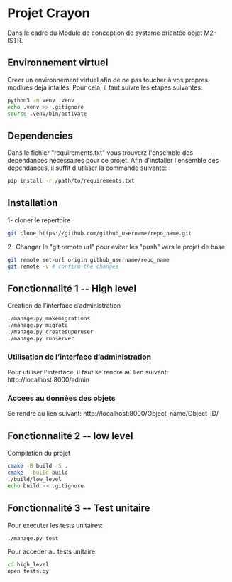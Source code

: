 # Projet Crayon
Dans le cadre du Module de conception de systeme orientée objet M2-ISTR. 

## Environnement virtuel 
Creer un environnement virtuel afin de ne pas toucher à vos propres modlues deja intallés. Pour cela, il faut suivre les etapes suivantes: 
```bash
python3 -m venv .venv
echo .venv >> .gitignore
source .venv/bin/activate
```
## Dependencies 
Dans le fichier "requirements.txt" vous trouverz l'ensemble des dependances necessaires pour ce projet. 
Afin d'installer l'ensemble des dependances, il suffit d'utiliser la commande suivante:
```bash
pip install -r /path/to/requirements.txt
```
## Installation
1- cloner le repertoire 
```bash
git clone https://github.com/github_username/repo_name.git
```
2- Changer le "git remote url" pour eviter les "push" vers le projet de base 
```bash
git remote set-url origin github_username/repo_name
git remote -v # confirm the changes
```
## Fonctionnalité 1 -- High level
Création de l’interface d’administration
```bash
./manage.py makemigrations
./manage.py migrate
./manage.py createsuperuser
./manage.py runserver
```
### Utilisation de l’interface d’administration
Pour utiliser l'interface, il faut se rendre au lien suivant: 
http://localhost:8000/admin

### Accees au données des objets
Se rendre au lien suivant:
http://localhost:8000/Object_name/Object_ID/

## Fonctionnalité 2 -- low level
Compilation du projet
```bash
cmake -B build -S .
cmake --build build
./build/low_level
echo build >> .gitignore
```

## Fonctionnalité 3 -- Test unitaire 
Pour executer les tests unitaires: 
```bash
./manage.py test
```
Pour acceder au tests unitaire:
```bash
cd high_level
open tests.py
```
